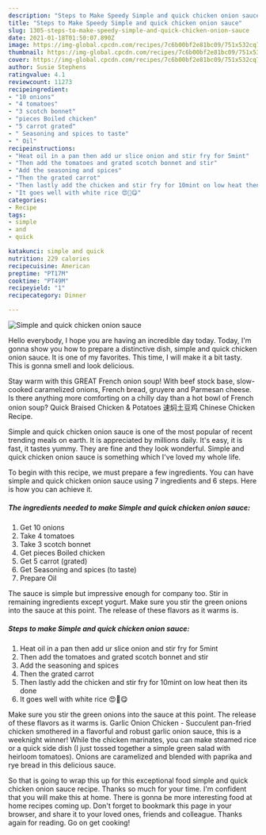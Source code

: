 ```yaml
---
description: "Steps to Make Speedy Simple and quick chicken onion sauce"
title: "Steps to Make Speedy Simple and quick chicken onion sauce"
slug: 1305-steps-to-make-speedy-simple-and-quick-chicken-onion-sauce
date: 2021-01-18T01:50:07.890Z
image: https://img-global.cpcdn.com/recipes/7c6b00bf2e81bc09/751x532cq70/simple-and-quick-chicken-onion-sauce-recipe-main-photo.jpg
thumbnail: https://img-global.cpcdn.com/recipes/7c6b00bf2e81bc09/751x532cq70/simple-and-quick-chicken-onion-sauce-recipe-main-photo.jpg
cover: https://img-global.cpcdn.com/recipes/7c6b00bf2e81bc09/751x532cq70/simple-and-quick-chicken-onion-sauce-recipe-main-photo.jpg
author: Susie Stephens
ratingvalue: 4.1
reviewcount: 11273
recipeingredient:
- "10 onions"
- "4 tomatoes"
- "3 scotch bonnet"
- "pieces Boiled chicken"
- "5 carrot grated"
- " Seasoning and spices to taste"
- " Oil"
recipeinstructions:
- "Heat oil in a pan then add ur slice onion and stir fry for 5mint"
- "Then add the tomatoes and grated scotch bonnet and stir"
- "Add the seasoning and spices"
- "Then the grated carrot"
- "Then lastly add the chicken and stir fry for 10mint on low heat then its done"
- "It goes well with white rice 😍💯😋"
categories:
- Recipe
tags:
- simple
- and
- quick

katakunci: simple and quick 
nutrition: 229 calories
recipecuisine: American
preptime: "PT17M"
cooktime: "PT49M"
recipeyield: "1"
recipecategory: Dinner

---
```



![Simple and quick chicken onion sauce](https://img-global.cpcdn.com/recipes/7c6b00bf2e81bc09/751x532cq70/simple-and-quick-chicken-onion-sauce-recipe-main-photo.jpg)

Hello everybody, I hope you are having an incredible day today. Today, I'm gonna show you how to prepare a distinctive dish, simple and quick chicken onion sauce. It is one of my favorites. This time, I will make it a bit tasty. This is gonna smell and look delicious.

Stay warm with this GREAT French onion soup! With beef stock base, slow-cooked caramelized onions, French bread, gruyere and Parmesan cheese. Is there anything more comforting on a chilly day than a hot bowl of French onion soup? Quick Braised Chicken &amp; Potatoes 速焖土豆鸡 Chinese Chicken Recipe.

Simple and quick chicken onion sauce is one of the most popular of recent trending meals on earth. It is appreciated by millions daily. It's easy, it is fast, it tastes yummy. They are fine and they look wonderful. Simple and quick chicken onion sauce is something which I've loved my whole life.


To begin with this recipe, we must prepare a few ingredients. You can have simple and quick chicken onion sauce using 7 ingredients and 6 steps. Here is how you can achieve it.

<!--inarticleads1-->

##### The ingredients needed to make Simple and quick chicken onion sauce:

1. Get 10 onions
1. Take 4 tomatoes
1. Take 3 scotch bonnet
1. Get pieces Boiled chicken
1. Get 5 carrot (grated)
1. Get  Seasoning and spices (to taste)
1. Prepare  Oil


The sauce is simple but impressive enough for company too. Stir in remaining ingredients except yogurt. Make sure you stir the green onions into the sauce at this point. The release of these flavors as it warms is. 

<!--inarticleads2-->

##### Steps to make Simple and quick chicken onion sauce:

1. Heat oil in a pan then add ur slice onion and stir fry for 5mint
1. Then add the tomatoes and grated scotch bonnet and stir
1. Add the seasoning and spices
1. Then the grated carrot
1. Then lastly add the chicken and stir fry for 10mint on low heat then its done
1. It goes well with white rice 😍💯😋


Make sure you stir the green onions into the sauce at this point. The release of these flavors as it warms is. Garlic Onion Chicken - Succulent pan-fried chicken smothered in a flavorful and robust garlic onion sauce, this is a weeknight winner! While the chicken marinates, you can make steamed rice or a quick side dish (I just tossed together a simple green salad with heirloom tomatoes). Onions are caramelized and blended with paprika and rye bread in this delicious sauce. 

So that is going to wrap this up for this exceptional food simple and quick chicken onion sauce recipe. Thanks so much for your time. I'm confident that you will make this at home. There is gonna be more interesting food at home recipes coming up. Don't forget to bookmark this page in your browser, and share it to your loved ones, friends and colleague. Thanks again for reading. Go on get cooking!
